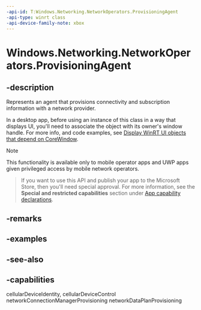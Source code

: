 ```yaml
---
-api-id: T:Windows.Networking.NetworkOperators.ProvisioningAgent
-api-type: winrt class
-api-device-family-note: xbox
---
```


<!-- Class syntax.
public class ProvisioningAgent : Windows.Networking.NetworkOperators.IProvisioningAgent
-->

# Windows.Networking.NetworkOperators.ProvisioningAgent

## -description
Represents an agent that provisions connectivity and subscription information with a network provider.

In a desktop app, before using an instance of this class in a way that displays UI, you'll need to associate the object with its owner's window handle. For more info, and code examples, see [Display WinRT UI objects that depend on CoreWindow](/windows/apps/develop/ui-input/display-ui-objects#winui-3-with-c).

> [!NOTE]
> This functionality is available only to mobile operator apps and UWP apps given privileged access by mobile network operators.

> If you want to use this API and publish your app to the Microsoft Store, then you'll need special approval. For more information, see the **Special and restricted capabilities** section under [App capability declarations](/windows/uwp/packaging/app-capability-declarations). 

## -remarks

## -examples

## -see-also


## -capabilities
cellularDeviceIdentity, cellularDeviceControl
networkConnectionManagerProvisioning
networkDataPlanProvisioning
